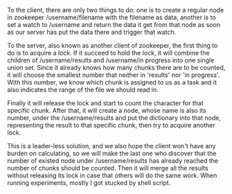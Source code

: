 To the client, there are only two things to do: one is to create a regular node in zookeeper /username/filename with the filename as data, another is to set a watch to /username and return the data it get from that node as soon as our server has put the data there and trigger that watch.

To the server, also known as another client of zookeeper, the first thing to do is to acquire a lock. If it succeed to hold the lock, it will combine the children of /username/results and /username/in progress into one single union set. Since it already knows how many chunks there are to be counted, it will choose the smallest number that neither in 'results' nor 'in progress'. With this number, we know which chunk is assigned to us as a task and it also indicates the range of the file we should read in. 

Finally it will release the lock and start to count the character for that specific chunk. After that, it will create a node, whose name is also its number, under the /username/results and put the dictionary into that node, representing the result to that specific chunk, then try to acquire another lock.

This is a leader-less solution, and we also hope the client won't have any burden on calculating, so we will make the last one who discover that the number of existed node under /username/results has already reached the number of chunks should be counted. Then it will merge all the results without releasing its lock in case that others will do the same work. When running experiments, mostly I got stucked by shell script.
